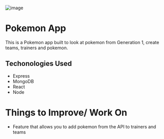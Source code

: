 ![image](https://user-images.githubusercontent.com/107443714/233224849-e741b631-e1f1-40d8-af1a-ff01c3540be5.png)


# Pokemon App
This is a Pokemon app built to look at pokemon from Generation 1, create teams, trainers and pokemon.

## Techonologies Used 
 - Express
 - MongoDB 
 - React
 - Node
 
 # Things to Improve/ Work On
 - Feature that allows you to add pokemon from the API to trainers and teams
 
 
 

